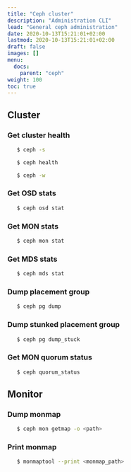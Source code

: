 ```yaml
---
title: "Ceph cluster"
description: "Administration CLI"
lead: "General ceph administration"
date: 2020-10-13T15:21:01+02:00
lastmod: 2020-10-13T15:21:01+02:00
draft: false
images: []
menu:
  docs:
    parent: "ceph"
weight: 100
toc: true
---
```


## Cluster

### Get cluster health


```bash
   $ ceph -s
```

```bash
   $ ceph health
```


```bash
   $ ceph -w
```

### Get OSD stats

```bash
   $ ceph osd stat
```

### Get MON stats
```bash
   $ ceph mon stat
```

### Get MDS stats

```bash
   $ ceph mds stat
```

### Dump placement group

```bash
   $ ceph pg dump
```

### Dump stunked placement group

```bash
   $ ceph pg dump_stuck
```


### Get MON quorum status

```bash
   $ ceph quorum_status
```



## Monitor

### Dump monmap

```bash
   $ ceph mon getmap -o <path>
```

### Print monmap

```bash
   $ monmaptool --print <monmap_path>
```



